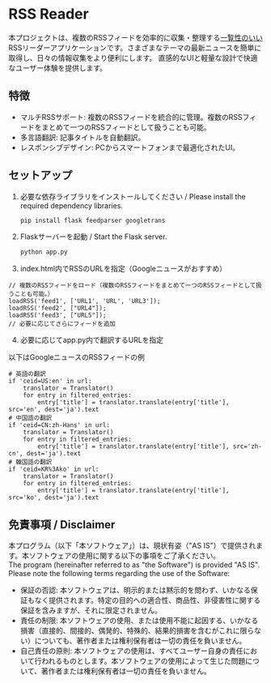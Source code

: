 # RSS Reader
本プロジェクトは、複数のRSSフィードを効率的に収集・整理する<ins>一覧性のいい</ins>RSSリーダーアプリケーションです。さまざまなテーマの最新ニュースを簡単に取得し、日々の情報収集をより便利にします。
直感的なUIと軽量な設計で快適なユーザー体験を提供します。

## 特徴
- マルチRSSサポート: 複数のRSSフィードを統合的に管理。複数のRSSフィードをまとめて一つのRSSフィードとして扱うことも可能。
- 多言語翻訳: 記事タイトルを自動翻訳。
- レスポンシブデザイン: PCからスマートフォンまで最適化されたUI。

## セットアップ
1. 必要な依存ライブラリをインストールしてください / Please install the required dependency libraries.
   ```bash
   pip install flask feedparser googletrans
   ```
2. Flaskサーバーを起動 / Start the Flask server.
   ```bash
   python app.py
   ```
3. index.html内でRSSのURLを指定（Googleニュースがおすすめ）
```
// 複数のRSSフィードをロード（複数のRSSフィードをまとめて一つのRSSフィードとして扱うことも可能。）
loadRSS('feed1', ['URL1', 'URL', 'URL3']);
loadRSS('feed2', ["URL4"]);
loadRSS('feed3', ["URL5"]);
// 必要に応じてさらにフィードを追加
```
4. 必要に応じてapp.py内で翻訳するURLを指定

以下はGoogleニュースのRSSフィードの例
```
# 英語の翻訳
if 'ceid=US:en' in url:
    translator = Translator()
    for entry in filtered_entries:
        entry['title'] = translator.translate(entry['title'], src='en', dest='ja').text
# 中国語の翻訳
if 'ceid=CN:zh-Hans' in url:
    translator = Translator()
    for entry in filtered_entries:
        entry['title'] = translator.translate(entry['title'], src='zh-cn', dest='ja').text
# 韓国語の翻訳
if 'ceid=KR%3Ako' in url:
    translator = Translator()
    for entry in filtered_entries:
        entry['title'] = translator.translate(entry['title'], src='ko', dest='ja').text
```

## 免責事項 / Disclaimer
本プログラム（以下「本ソフトウェア」）は、現状有姿（"AS IS"）で提供されます。本ソフトウェアの使用に関する以下の事項をご了承ください。<br>
The program (hereinafter referred to as "the Software") is provided "AS IS". Please note the following terms regarding the use of the Software:
- 保証の否認: 本ソフトウェアは、明示的または黙示的を問わず、いかなる保証もなく提供されます。特定の目的への適合性、商品性、非侵害性に関する保証を含みますが、それに限定されません。
- 責任の制限: 本ソフトウェアの使用、または使用不能に起因する、いかなる損害（直接的、間接的、偶発的、特殊的、結果的損害を含むがこれに限らない）についても、著作者または権利保有者は一切の責任を負いません。
- 自己責任の原則: 本ソフトウェアの使用は、すべてユーザー自身の責任において行われるものとします。本ソフトウェアの使用によって生じた問題について、著作者または権利保有者は一切の責任を負いません。
